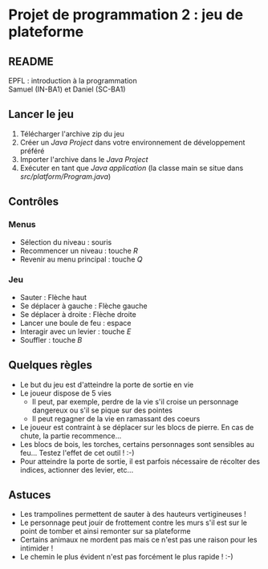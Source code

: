Projet de programmation 2 : jeu de plateforme
=============================================
README
------
EPFL : introduction à la programmation  
Samuel (IN-BA1) et Daniel (SC-BA1)

Lancer le jeu
-------------
1. Télécharger l'archive zip du jeu
2. Créer un _Java Project_ dans votre environnement de développement préféré
3. Importer l'archive dans le _Java Project_ 
4. Exécuter en tant que _Java application_ (la classe main se situe dans _src/platform/Program.java_)

Contrôles
---------

### Menus
- Sélection du niveau : souris
- Recommencer un niveau : touche _R_
- Revenir au menu principal : touche _Q_

### Jeu
- Sauter : Flèche haut
- Se déplacer à gauche : Flèche gauche
- Se déplacer à droite : Flèche droite
- Lancer une boule de feu : espace
- Interagir avec un levier : touche _E_
- Souffler : touche _B_

Quelques règles
---------------
- Le but du jeu est d'atteindre la porte de sortie en vie
- Le joueur dispose de 5 vies
  - Il peut, par exemple, perdre de la vie s'il croise un personnage dangereux ou s'il se pique sur des pointes
  - Il peut regagner de la vie en ramassant des coeurs
- Le joueur est contraint à se déplacer sur les blocs de pierre. En cas de chute, la partie recommence...
- Les blocs de bois, les torches, certains personnages sont sensibles au feu... Testez l'effet de cet outil ! :-)
- Pour atteindre la porte de sortie, il est parfois nécessaire de récolter des indices, actionner des levier, etc...

Astuces
-------
- Les trampolines permettent de sauter à des hauteurs vertigineuses !
- Le personnage peut jouir de frottement contre les murs s'il est sur le point de tomber et ainsi remonter sur sa plateforme
- Certains animaux ne mordent pas mais ce n'est pas une raison pour les intimider !
- Le chemin le plus évident n'est pas forcément le plus rapide ! :-)
